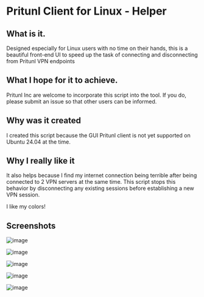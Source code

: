 # Pritunl Client for Linux - Helper

## What is it.
Designed especially for Linux users with no time on their hands, this is a beautiful front-end UI to speed up the task of connecting and disconnecting from  Pritunl VPN endpoints

## What I hope for it to achieve.
Pritunl Inc are welcome to incorporate this script into the tool. If you do, please submit an issue so that other users can be informed. 

## Why was it created
I created this script because the GUI Pritunl client is not yet supported on Ubuntu 24.04 at the time.

## Why I really like it
It also helps because  I find my internet connection being terrible after being connected to 2 VPN servers at the same time. This script stops this behavior by disconnecting any existing sessions before establishing a new VPN session.

I like my colors!



## Screenshots

![image](https://github.com/zaakiy/Pritunl-Client-for-Linux-Helper/assets/10609818/3ea770eb-69a8-481b-b8d4-a3ea257698e4)

![image](https://github.com/zaakiy/Pritunl-Client-for-Linux-Helper/assets/10609818/b8bd9430-9c0d-4c9d-aa1f-d0532663c428)

![image](https://github.com/zaakiy/Pritunl-Client-for-Linux-Helper/assets/10609818/eb9b9f41-8568-4fdb-ac5c-38a701a17d84)

![image](https://github.com/zaakiy/Pritunl-Client-for-Linux-Helper/assets/10609818/6ea90c29-cc11-41f2-a95c-c7b8978b86a6)

![image](https://github.com/zaakiy/Pritunl-Client-for-Linux-Helper/assets/10609818/598a6dda-2660-4b86-af74-67938c684163)
